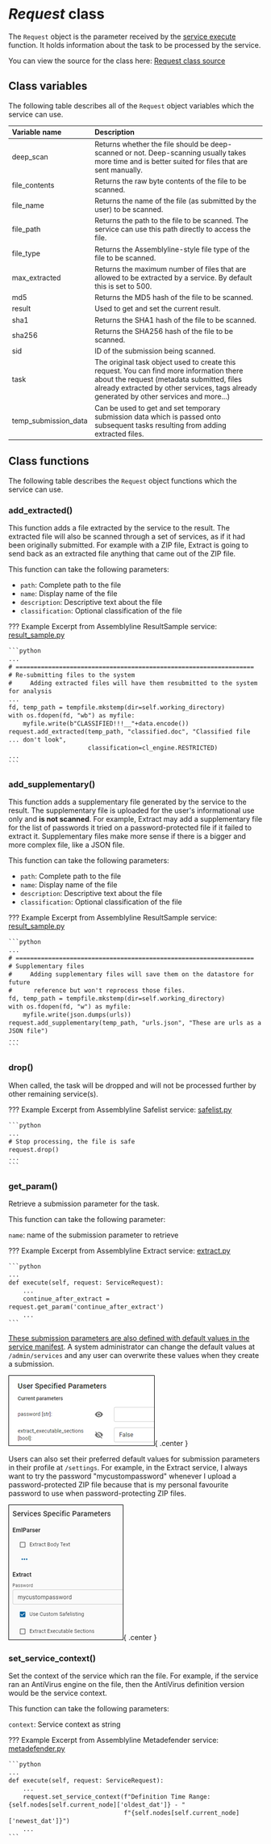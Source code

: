 # *Request* class
The `Request` object is the parameter received by the [service execute](../service_base/#execute) function. It holds information about the task to be processed by the service.

You can view the source for the class here: [Request class source](https://github.com/CybercentreCanada/assemblyline-v4-service/blob/master/assemblyline_v4_service/common/request.py)

## Class variables

The following table describes all of the `Request` object variables which the service can use.

| Variable name | Description |
|:---|:---|
| deep_scan | Returns whether the file should be deep-scanned or not. Deep-scanning usually takes more time and is better suited for files that are sent manually. |
| file_contents | Returns the raw byte contents of the file to be scanned. |
| file_name | Returns the name of the file (as submitted by the user) to be scanned. |
| file_path | Returns the path to the file to be scanned. The service can use this path directly to access the file. |
| file_type | Returns the Assemblyline-style file type of the file to be scanned. |
| max_extracted | Returns the maximum number of files that are allowed to be extracted by a service. By default this is set to 500. |
| md5 | Returns the MD5 hash of the file to be scanned. |
| result | Used to get and set the current result. |
| sha1 | Returns the SHA1 hash of the file to be scanned. |
| sha256 | Returns the SHA256 hash of the file to be scanned. |
| sid | ID of the submission being scanned. |
| task | The original task object used to create this request. You can find more information there about the request (metadata submitted, files already extracted by other services, tags already generated by other services and more...) |
| temp_submission_data | Can be used to get and set temporary submission data which is passed onto subsequent tasks resulting from adding extracted files. |

## Class functions

The following table describes the `Request` object functions which the service can use.

### add_extracted()

This function adds a file extracted by the service to the result. The extracted file will also be scanned through a set of services, as if it had been originally submitted. For example with a ZIP file, Extract is going to send back as an extracted file anything that came out of the ZIP file.

This function can take the following parameters:

* `path`: Complete path to the file
* `name`: Display name of the file
* `description`: Descriptive text about the file
* `classification`: Optional classification of the file

??? Example
    Excerpt from Assemblyline ResultSample service: [result_sample.py](https://github.com/CybercentreCanada/assemblyline-v4-service/blob/3f40d89f731a21c24346a1e1747432bffe5ed185/assemblyline_result_sample_service/result_sample.py#L347-L355)

    ```python
    ...
    # ==================================================================
    # Re-submitting files to the system
    #     Adding extracted files will have them resubmitted to the system for analysis
    ...
    fd, temp_path = tempfile.mkstemp(dir=self.working_directory)
    with os.fdopen(fd, "wb") as myfile:
        myfile.write(b"CLASSIFIED!!!__"+data.encode())
    request.add_extracted(temp_path, "classified.doc", "Classified file ... don't look",
                          classification=cl_engine.RESTRICTED)
    ...
    ```


### add_supplementary()
This function adds a supplementary file generated by the service to the result. The supplementary file is uploaded for the user's informational use only and **is not scanned**. For example, Extract may add a supplementary file for the list of passwords it tried on a password-protected file if it failed to extract it. Supplementary files make more sense if there is a bigger and more complex file, like a JSON file.

This function can take the following parameters:

* `path`: Complete path to the file
* `name`: Display name of the file
* `description`: Descriptive text about the file
* `classification`: Optional classification of the file

??? Example
    Excerpt from Assemblyline ResultSample service: [result_sample.py](https://github.com/CybercentreCanada/assemblyline-v4-service/blob/3f40d89f731a21c24346a1e1747432bffe5ed185/assemblyline_result_sample_service/result_sample.py#L370-L377)

    ```python
    ...
    # ==================================================================
    # Supplementary files
    #     Adding supplementary files will save them on the datastore for future
    #      reference but won't reprocess those files.
    fd, temp_path = tempfile.mkstemp(dir=self.working_directory)
    with os.fdopen(fd, "w") as myfile:
        myfile.write(json.dumps(urls))
    request.add_supplementary(temp_path, "urls.json", "These are urls as a JSON file")
    ...
    ```

### drop()

When called, the task will be dropped and will not be processed further by other remaining service(s).

??? Example
    Excerpt from Assemblyline Safelist service: [safelist.py](https://github.com/CybercentreCanada/assemblyline-service-safelist/blob/master/safelist.py)

    ```python
    ...
    # Stop processing, the file is safe
    request.drop()
    ...
    ```

### get_param()

Retrieve a submission parameter for the task.

This function can take the following parameter:

`name`: name of the submission parameter to retrieve


??? Example
    Excerpt from Assemblyline Extract service: [extract.py](https://github.com/CybercentreCanada/assemblyline-service-extract/blob/master/extract/extract.py)

    ```python
    ...
    def execute(self, request: ServiceRequest):
        ...
        continue_after_extract = request.get_param('continue_after_extract')
        ...
    ```

[These submission parameters are also defined with default values in the service manifest](https://github.com/CybercentreCanada/assemblyline-service-extract/blob/master/service_manifest.yml#L34:L54). A system administrator can change the default values at `/admin/services` and any user can overwrite these values when they create a submission.

![Submission Parameters for the Extract service](./images/submission_params_for_extract.png){ .center }

Users can also set their preferred default values for submission parameters in their profile at `/settings`. For example, in the Extract service, I always want to try the password "mycustompassword" whenever I upload a password-protected ZIP file because that is my personal favourite password to use when password-protecting ZIP files.

![Setting a custom password for the Extract service](./images/setting_custom_password_for_extract.png){ .center }

### set_service_context()

Set the context of the service which ran the file. For example, if the service ran an AntiVirus engine on the file, then the AntiVirus definition version would be the service context.

This function can take the following parameters:

`context`: Service context as string

??? Example
    Excerpt from Assemblyline Metadefender service: [metadefender.py](https://github.com/CybercentreCanada/assemblyline-service-metadefender/blob/master/metadefender.py)

    ```python
    ...
    def execute(self, request: ServiceRequest):
        ...
        request.set_service_context(f"Definition Time Range: {self.nodes[self.current_node]['oldest_dat']} - "
                                    f"{self.nodes[self.current_node]['newest_dat']}")
        ...
    ```
